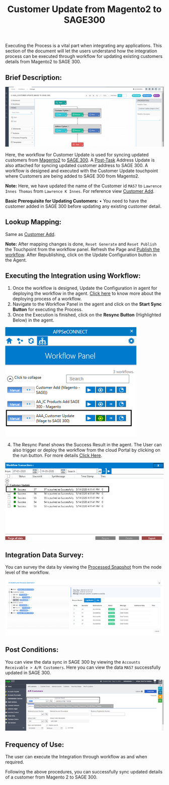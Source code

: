 ﻿---
title: "Customer Update from Magento2 to SAGE300"
toc: true
tag: developers
category: "Integration"
menus: 
    sagemagentointegration:
        title: "Customer Update"
        icon: fa fa-wpexplorer
        identifier: sage300magecustomerupdate
---
Executing the Process is a vital part when integrating any applications. This section of the document will let the users understand how the integration process can be executed through workflow for updating existing customers details from Magento2 to SAGE  300.

## Brief Description:

![custupdate1](\staticfiles\integration\Sage300-Magento\custupdate1.png)

Here, the workflow for Customer Update is used for syncing updated customers from [Magento2](/connectors/Magento2/) to [SAGE 300](/connectors/sage300/). A [Post-Task](/transformation/handling-dependent-data/)  Address Update is also attached for syncing updated customer address to SAGE 300. A workflow is designed and executed with the Customer Update touchpoint where Customers are being added to SAGE 300 from Magento2. 

**Note:** Here, we have updated the name of the Customer id `MA57` to `Lawrence Innes Thomas` from `Lawrence K Innes`. For reference view [Customer Add](/integration/customer-add/).

**Basic Prerequisite for Updating Customers:**
•	You need to have the customer added in SAGE 300 before updating any existing customer detail.

## Lookup Mapping: 

Same as [Customer Add](/integration/customer-add/).

**Note:** After mapping changes is done, `Reset Generate` and `Reset Publish` the Touchpoint from the workflow panel. Refresh the Page and [Publish the workflow](/workflow/deploying-and-executing/#publishing-a-workflow). After Republishing, click on the Update Configuration button in the Agent.

## Executing the Integration using Workflow:

1.	Once the workflow is designed, Update the Configuration in agent for deploying the workflow in the agent. [Click here](/workflow/deploying-and-executing/) to know more about the deploying process of a workflow.
2.	Navigate to the Workflow Panel in the agent and click on the **Start Sync Button** for executing the Process.
3.	Once the Execution is finished, click on the **Resync Button** (Highlighted Below) in the agent.

![custupdate3](\staticfiles\integration\Sage300-Magento\custupdate3.png)

4. The Resync Panel shows the Success Result in the agent. The User can also trigger or deploy the workflow from the cloud Portal by clicking on the run button. For more details [Click Here](/workflow/steps-to-create-your-first-workflow/#steps-to-workflow-creation).

![custupdate4](\staticfiles\integration\Sage300-Magento\custupdate4.png)

## Integration Data Survey:

You can survey the data by viewing the [Processed Snapshot](/workflow/list-of-snapshot/) from the node level of the workflow.

![custupdate5](\staticfiles\integration\Sage300-Magento\custupdate5.png)

## Post Conditions:

You can view the data sync in SAGE 300 by viewing the `Accounts Receivable > A/R Customers`.
Here you can view the data `MA57` successfully updated in SAGE 300.

![custupdate6](\staticfiles\integration\Sage300-Magento\custupdate6.png)

## Frequency of Use:

The user can execute the Integration through workflow as and when required. 

Following the above procedures, you can successfully sync updated details of a customer from Magento 2 to SAGE 300.




